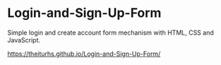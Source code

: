 # Login-and-Sign-Up-Form
Simple login and create account form mechanism with HTML, CSS and JavaScript.

https://theiturhs.github.io/Login-and-Sign-Up-Form/
